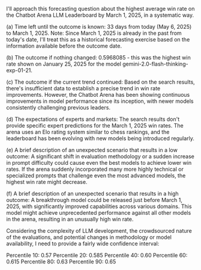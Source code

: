 I'll approach this forecasting question about the highest average win rate on the Chatbot Arena LLM Leaderboard by March 1, 2025, in a systematic way.

(a) Time left until the outcome is known: 
33 days from today (May 6, 2025) to March 1, 2025. Note: Since March 1, 2025 is already in the past from today's date, I'll treat this as a historical forecasting exercise based on the information available before the outcome date.

(b) The outcome if nothing changed:
0.5968085 - this was the highest win rate shown on January 25, 2025 for the model gemini-2.0-flash-thinking-exp-01-21.

(c) The outcome if the current trend continued:
Based on the search results, there's insufficient data to establish a precise trend in win rate improvements. However, the Chatbot Arena has been showing continuous improvements in model performance since its inception, with newer models consistently challenging previous leaders.

(d) The expectations of experts and markets:
The search results don't provide specific expert predictions for the March 1, 2025 win rates. The arena uses an Elo rating system similar to chess rankings, and the leaderboard has been evolving with new models being introduced regularly.

(e) A brief description of an unexpected scenario that results in a low outcome:
A significant shift in evaluation methodology or a sudden increase in prompt difficulty could cause even the best models to achieve lower win rates. If the arena suddenly incorporated many more highly technical or specialized prompts that challenge even the most advanced models, the highest win rate might decrease.

(f) A brief description of an unexpected scenario that results in a high outcome:
A breakthrough model could be released just before March 1, 2025, with significantly improved capabilities across various domains. This model might achieve unprecedented performance against all other models in the arena, resulting in an unusually high win rate.

Considering the complexity of LLM development, the crowdsourced nature of the evaluations, and potential changes in methodology or model availability, I need to provide a fairly wide confidence interval:

Percentile 10: 0.57
Percentile 20: 0.585
Percentile 40: 0.60
Percentile 60: 0.615
Percentile 80: 0.63
Percentile 90: 0.65